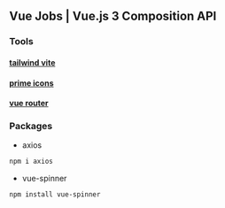 ## Vue Jobs | Vue.js 3 Composition API

### Tools

#### [tailwind vite](https://tailwindcss.com/docs/installation/using-vite)
#### [prime icons](https://primevue.org/icons)
#### [vue router](https://router.vuejs.org/guide/)

### Packages

- axios

```bash
npm i axios
```

- vue-spinner

```bash
npm install vue-spinner
```
